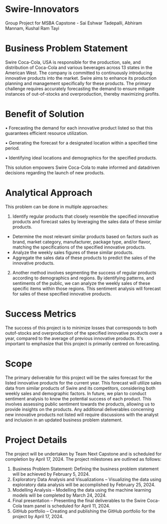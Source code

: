# Swire-Innovators
Group Project for MSBA Capstone - Sai Eshwar Tadepalli, Abhiram Mannam, Kushal Ram Tayi

# Business Problem Statement

Swire Coca-Cola, USA is responsible for the production, sale, and distribution of Coca-Cola and various beverages across 13 states in the American West. The company is committed to continuously introducing innovative products into the market. Swire aims to enhance its production planning and management specifically for these products. The primary challenge requires accurately forecasting the demand to ensure mitigate instances of out-of-stocks and overproduction, thereby maximizing profits.

# Benefit of Solution

• Forecasting the demand for each innovative product listed so that this guarantees efficient resource utilization.

• Generating the forecast for a designated location within a specified time period.

• Identifying ideal locations and demographics for the specified products. 

This solution empowers Swire Coca-Cola to make informed and datadriven decisions regarding the launch of new products.

# Analytical Approach

This problem can be done in multiple approaches:

1. Identify regular products that closely resemble the specified innovative products and forecast sales by leveraging the sales data of these similar products.
  - Determine the most relevant similar products based on factors such as brand, market category, manufacturer, package type, and/or flavor, matching the specifications of the specified 
    innovative products.
  - Analyze the weekly sales figures of these similar products.
  - Aggregate the sales data of these products to predict the sales of the innovative products.

2. Another method involves segmenting the success of regular products according to demographics and regions. By identifying patterns, and sentiments of the public, we can analyze the weekly sales of these specific items within those regions. This sentiment analysis will forecast for sales of these specified innovative products.

# Success Metrics

The success of this project is to minimize losses that corresponds to both outof-stocks and overproduction of the specified innovative products over a year, compared to the average of previous innovative products. It's important to emphasize that this project is primarily centred on forecasting.

# Scope

The primary deliverable for this project will be the sales forecast for the listed innovative products for the current year. This forecast will utilize sales data from similar products of Swire and its competitors, considering both weekly sales and demographic factors. In future, we plan to conduct sentiment analysis to know the potential success of each product. This involves assessing public sentiment towards the products, allowing us to provide insights on the products. Any additional deliverables concerning new innovative products not listed will require discussions with the analyst and inclusion in an updated business problem statement.

# Project Details

The project will be undertaken by Team Next Capstone and is scheduled for completion by April 17, 2024. The project milestones are outlined as follows:

  1. Business Problem Statement: Defining the business problem statement will be achieved by February 5, 2024.
  2. Exploratory Data Analysis and Visualizations – Visualizing the data using exploratory data analysis will be accomplished by February 25, 2024.
  3. Modelling Analysis – Modelling the data using the machine learning models will be completed by March 24, 2024.
  4. Final presentation – Presenting the final deliverables to the Swire Coca-Cola team panel is scheduled for April 11, 2024.
  5. GitHub portfolio – Creating and publishing the GitHub portfolio for the project by April 17, 2024.

